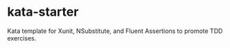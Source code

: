 # kata-starter
Kata template for Xunit, NSubstitute, and Fluent Assertions to promote TDD exercises.
